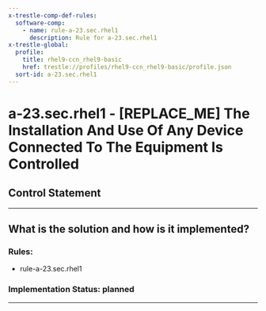 ```yaml
---
x-trestle-comp-def-rules:
  software-comp:
    - name: rule-a-23.sec.rhel1
      description: Rule for a-23.sec.rhel1
x-trestle-global:
  profile:
    title: rhel9-ccn_rhel9-basic
    href: trestle://profiles/rhel9-ccn_rhel9-basic/profile.json
  sort-id: a-23.sec.rhel1
---
```


# a-23.sec.rhel1 - \[REPLACE_ME\] The Installation And Use Of Any Device Connected To The Equipment Is Controlled

## Control Statement

______________________________________________________________________

## What is the solution and how is it implemented?

<!-- For implementation status enter one of: implemented, partial, planned, alternative, not-applicable -->

<!-- Note that the list of rules under ### Rules: is read-only and changes will not be captured after assembly to JSON -->

<!-- Add control implementation description here for control: a-23.sec.rhel1 -->

### Rules:

  - rule-a-23.sec.rhel1

### Implementation Status: planned

______________________________________________________________________
